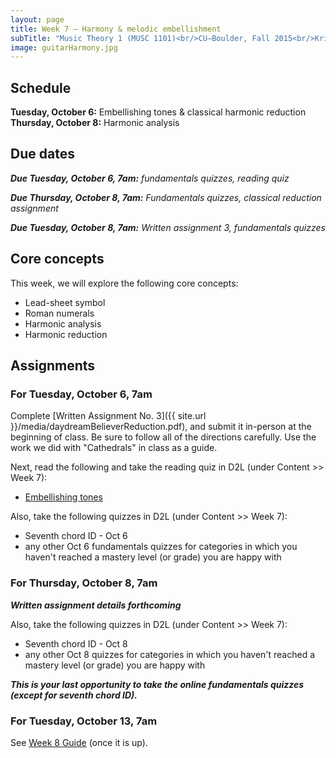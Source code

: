 ```yaml
---
layout: page
title: Week 7 – Harmony & melodic embellishment
subTitle: "Music Theory 1 (MUSC 1101)<br/>CU–Boulder, Fall 2015<br/>Kris Shaffer, Ph.D. – instructor"
image: guitarHarmony.jpg
---
```


## Schedule

**Tuesday, October 6:** Embellishing tones & classical harmonic reduction  
**Thursday, October 8:** Harmonic analysis 

## Due dates

***Due Tuesday, October 6, 7am:*** *fundamentals quizzes, reading quiz* 

***Due Thursday, October 8, 7am:*** *Fundamentals quizzes, classical reduction assignment*  

***Due Tuesday, October 8, 7am:*** *Written assignment 3, fundamentals quizzes*

## Core concepts

This week, we will explore the following core concepts:

- Lead-sheet symbol  
- Roman numerals  
- Harmonic analysis  
- Harmonic reduction


## Assignments

### For Tuesday, October 6, 7am

Complete [Written Assignment No. 3]({{ site.url }}/media/daydreamBelieverReduction.pdf), and submit it in-person at the beginning of class. Be sure to follow all of the directions carefully. Use the work we did with "Cathedrals" in class as a guide.

Next, read the following and take the reading quiz in D2L (under Content >> Week 7):

- [Embellishing tones](http://openmusictheory.com/embellishingTones.html)

Also, take the following quizzes in D2L (under Content >> Week 7):

- Seventh chord ID - Oct 6  
- any other Oct 6 fundamentals quizzes for categories in which you haven't reached a mastery level (or grade) you are happy with


### For Thursday, October 8, 7am

***Written assignment details forthcoming***

Also, take the following quizzes in D2L (under Content >> Week 7):

- Seventh chord ID - Oct 8  
- any other Oct 8 quizzes for categories in which you haven't reached a mastery level (or grade) you are happy with

***This is your last opportunity to take the online fundamentals quizzes (except for seventh chord ID).***

### For Tuesday, October 13, 7am

See [Week 8 Guide](/week8/) (once it is up).